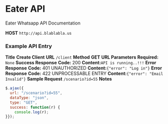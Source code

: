 # Eater API
Eater Whatsapp API Documentation

**HOST** `http://api.blablabla.us`

### Example API Entry
 **Title**	**Create Client**
 **URL**	`/client`
 **Method**	**GET**
 **URL Parameters**	**Required:**
 `None`
 **Success Response**	**Code:** 200
 **Content:**`API is running..!!!`
 **Error Response**	**Code:** 401 UNAUTHORIZED
 **Content:**`{"error": "Log in"}`
 **Error Response**	**Code:** 422 UNPROCESSABLE ENTRY
 **Content:**`{"error": "Email Invalid"}`
 **Sample Request**	`/scenario?id=55`
 **Notes**	
 ```js
 $.ajax({
   url: "/scenario?id=55",
   dataType: "json",
   type: "GET",
   success: function(r) {
     console.log(r);
 }});
 ```
